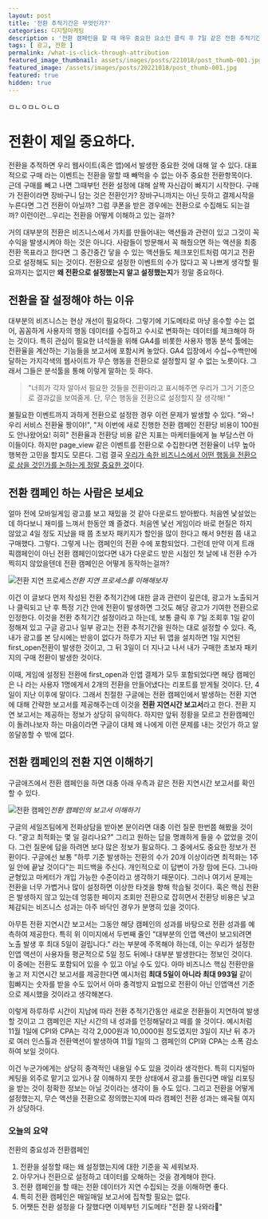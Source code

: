```yaml
---
layout: post
title: '전환 추적기간은 무엇인가?'
categories: 디지털마케팅
description : '전환 캠페인을 할 때 매우 중요한 요소인 클릭 후 7일 같은 전환 추적기간에 대해 알아보기'
tags: [ 광고, 전환 ]
permalink: /what-is-click-through-attribution
featured_image_thumbnail: assets/images/posts/221018/post_thumb-001.jpg
featured_image: /assets/images/posts/20221018/post_thumb-001.jpg
featured: true
hidden: true
---
```

ㅁㄴㅇㅁㄴㅇㄴㅁ

# 전환이 제일 중요하다.

전환을 추적하면 우리 웹사이트(혹은 앱)에서 발생한 중요한 것에 대해 알 수 있다. 대표적으로 구매 라는 이벤트는 전환을 말할 때 빼먹을 수 없는 아주 중요한 전환항목이다. 근데 구매를 빼고 나면 그때부턴 전환 설정에 대해 살짝 자신감이 빠지기 시작한다. 구매가 전환이라면 장바구니 담는 것은 전환인가? 장바구니까지는 아닌 듯하고 결제시작을 누른다면 그건 전환이 아닐까? 그럼 쿠폰을 받은 경우에는 전환으로 수집해도 되는걸까? 이런이런...우리는  전환을 어떻게 이해하고 있는 걸까?

거의 대부분의 전환은 비즈니스에서 가치를 만들어내는 액션들과 관련이 있고 그것이 꼭 수익을 발생시켜야 하는 것은 아니다. 사람들이 방문해서 꼭 해줬으면 하는 액션을 최종 전환 목표라고 한다면 그 중간중간 닿을 수 있는 액션들도 체크포인트처럼 여기고 전환으로 설정해도 되는 것이다. 전환으로 설정한 이벤트의 수가 많다고 꼭 나쁘게 생각할 필요까지는 없지만 **왜 전환으로 설정했는지 알고 설정했는지**가 정말 중요하다.

## 전환을 잘 설정해야 하는 이유

대부분의 비즈니스는 현상 개선이 필요하다. 그렇기에 기도메타로 마냥 응수할 수는 없어, 꼼꼼하게 사용자의 행동 데이터를 수집하고 수시로 변화하는 데이터를 체크해야 하는 것이다. 특히 관심이 필요한 녀석들을 위해 GA4를 비롯한 사용자 행동 분석 툴에는 전환율을 계산하는 기능들을 보고서에 포함시켜 놓았다. GA4 입장에서 수십~수백만에 달하는 가지각색의 웹사이트가 무슨 행동을 전환으로 설정할지 알 수 없는 노릇이다. 그래서 그들은 분석툴을 통해 이렇게 말하는 듯 하다.

> "너희가 각자 알아서 필요한 것들을 전환이라고 표시해주면 우리가 그거 기준으로 결과값을 보여줄게. 단, 무슨 행동을 전환으로 설정할지 잘 생각해! "

불필요한 이벤트까지 과하게 전환으로 설정한 경우 이런 문제가 발생할 수 있다. "와~! 우리 서비스 전환율 짱이야!", "저 이번에 새로 진행한 전환 캠페인 전환당 비용이 100원도 안나왔어요! 히히"  전환율과 전환당 비용 같은 지표는 마케터들에게 늘 부담스런 아이들이다. 하지만 page_view 같은 이벤트를 전환으로 수집한다면 전환율이 너무 높아 행복한 고민을 할지도 모른다. 그럼 결국 <u>우리가 속한 비즈니스에서 어떤 행동을 전환으로 삼을 것인가를 논하는게 정말 중요한 것</u>이다.



## 전환 캠페인 하는 사람은 보세요

얼마 전에 모바일게임 광고를 보고 재밌을 것 같아 다운로드 받아봤다. 처음엔 낯설었는데 하다보니 재미를 느껴서 한동안 꽤 즐겼다. 처음엔 낯선 게임이라 바로 현질은 하지 않았고 4일 정도 지났을 때 쯤 초보자 패키지가 할인을 많이 한다고 해서 9천원 쯤 내고 구매했다. 그렇다. 그렇게 나는 캠페인의 전환 수에 포함되었다. 그런데 만약 이게 트래픽캠페인이 아닌 전환 캠페인이었다면 내가 다운로드 받은 시점인 첫 날에 내 전환 수가 찍히지 않았을텐데 전환 캠페인은 어떻게 동작하는걸까?

![전환 지연 프로세스](https://hongxha.com/assets/images/posts/20221020/1.jpg)*전환 지연 프로세스를 이해해보자*

이건 이 글보다 먼저 작성된 전환 추적기간에 대한 글과 관련이 깊은데, 광고가 노출되거나 클릭되고 난 후 특정 기간 안에 전환이 발생하면 그것도 해당 광고가 기여한 전환으로 인정한다. 이것을 전환 추적기간 설정이라고 하는데, 보통 클릭 후 7일 조회후 1일 같이 정해져 있고 구글 광고나 일부 광고는 전환 추적기간을 원하는 대로 설정할 수 있다. 즉, 내가 광고를 본 당시에는 반응이 없다가 하루가 지난 뒤 앱을 설치하면 1일 지연된 first_open전환이 발생한 것이고, 그 뒤 3일이 더 지나고 나서 내가 구매한 초보자 패키지의 구매 전환이 발생한 것이다.

이때, 게임에 설정된 전환에 first_open과 인앱 결제가 모두 포함되었다면 해당 캠페인은 나 라는 사용자 1명에게서 2개의 전환을 만들어냈다는 리포트를 받게될 것이다. 단, 4일이 지난 이후에 말이다. 그래서 친절한 구글에는 전환 캠페인에서 발생하는 전환 지연에 대해 간략한 보고서를 제공해주는데 이것을 **전환 지연시간 보고서**라고 한다. 전환 지연 보고서는 제공하는 정보가 상당히 유익하다. 하지만 앞뒤 정황을 모르고 전환캠페인이 돌려나보자 하는 마음이라면 구글이 대체 왜 나에게 이런 문제를 내는 것인가 하고 알쏭달쏭할 수 밖에 없다.

## 전환 캠페인의 전환 지연 이해하기

구글애즈에서 전환 캠페인을 하면 대충 아래 우측과 같은 전환 지연시간 보고서를 확인할 수 있다.

![전환 캠페인](https://hongxha.com/assets/images/posts/20221020/2.jpg)*전환 캠페인의 보고서 이해하기*

구글의 세일즈팀에게 전화상담을 받아본 분이라면 대충 이런 질문 한번쯤 해봤을 것이다. "광고 최적화는 몇 일 걸리나요?" 그리고 원하는 답을 명쾌하게 들을 수 없었을 것이다. 그런 질문에 답을 하려면 보다 많은 정보가 필요하다. 그 중에서도 중요한 정보가 전환이다. 구글에선 보통 "하루 기준 발생하는 전환의 수가 20개 이상이라면 최적화는 1주일 안에 끝날 것이다"는 피드백을 주신다. 개인적으로 이 답변이 가장 맘에 든다. 그나마 균형있고 마케터가 개입 가능한 수준이라고 생각하기 때문이다. 그러나 여기서 문제는 전환을 너무 가볍거나 많이 설정하면 이상한 타겟을 향해 학습될 것이다. 혹은 핵심 전환은 발생하지 않고 있는데 엉뚱한 페이지 조회만 전환으로 잡히면서 전환당 비용은 낮고 체감되는 비즈니스 성과는 아주 바닥인 경우가 분명히 있을 것이다.

아무튼 전환 지연시간 보고서는 그동안 해당 캠페인의 성과를 바탕으로 전환 성과를 예측하여 제공한다. 특히 위 이미지에서 두번째 줄인 "대부분의 인앱 액션이 보고되려면 노출 발생 후 최대 5일이 걸립니다." 라는 부분에 주목해야 하는데, 이는 우리가 설정한 인앱 액션이 사용자들 평균적으로 5일 정도 뒤에나 대부분 발생한다는 정보인 것이다. 이 중에는 전환도 포함되어 있을 수 있고 아닐 수도 있다. 아마 비즈니스 핵심 전환만을 놓고 저 지연시간 보고서를 제공한다면 예시처럼 **최대 5일이 아니라 최대 993일** 같이 힘빠지는 숫자를 받을 수도 있어서 아마 충격방지 요법으로 전환이 아닌 인앱액션 기준으로 제시했을 것이라고 생각해본다.

이렇게 하루하루 시간이 지남에 따라 전환 추적기간동안 새로운 전환들이 지연하여 발생할 것이고 그 캠페인은 지난 시간의 내 성과를 인정해달라고 떼를 쓸 것이다. 예시처럼 11월 1일에 CPI와 CPA는 각각 2,000원과 10,0000원 정도였지만 3일이 지난 뒤 추가로 여러 인스톨과 전환액션이 발생하여 11월 1일의 그 캠페인의 CPI와 CPA는 소폭 감소하여 보일 것이다.

이건 누군가에게는 상당히 충격적인 내용일 수도 있을 것이라 생각한다. 특히 디지털마케팅을 외주로 맡기고 있거나 잘 이해하지 못한 상태에서 광고를 돌린다면 매일 리포팅을 받는 것이 정확한 정보는 아닐 것이라는 생각이 들 수도 있다. 그리고 전환을 어떻게 설정했는지, 무슨 액션을 전환으로 정의했는지에 따라 캠페인 전환 성과는 왜곡될 여지가 상당하다.

### 오늘의 요약

전환의 중요성과 전환캠페인

1. 전환을 설정할 때는 왜 설정했는지에 대한 기준을 꼭 세워보자.
2. 아무거나 전환으로 설정하고 데이터를 오해하는 것을 경계해야 한다.
3. 전환 캠페인을 할 때는 전환 데이터가 지연 수집되는 것을 이해하면 좋다.
4. 특히 전환 캠페인은 매일매일 보고서에 집착할 필요는 없다.
5. 어쨋든 전환 설정을 다 잘했다면 이제부턴 기도메타 "전환 잘 나와라🙏"
